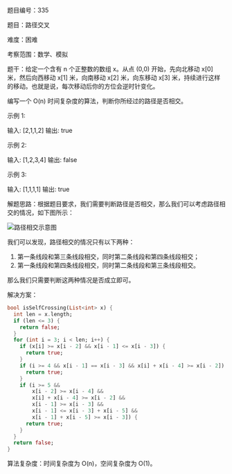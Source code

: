 题目编号：335

题目：路径交叉

难度：困难

考察范围：数学、模拟

题干：给定一个含有 n 个正整数的数组 x。从点 (0,0) 开始，先向北移动 x[0] 米，然后向西移动 x[1] 米，向南移动 x[2] 米，向东移动 x[3] 米，持续进行这样的移动。也就是说，每次移动后你的方位会逆时针变化。

编写一个 O(n) 时间复杂度的算法，判断你所经过的路径是否相交。

示例 1:

输入: [2,1,1,2]
输出: true 

示例 2:

输入: [1,2,3,4]
输出: false 

示例 3:

输入: [1,1,1,1]
输出: true 

解题思路：根据题目要求，我们需要判断路径是否相交，那么我们可以考虑路径相交的情况，如下图所示：

![路径相交示意图](https://assets.leetcode-cn.com/solution-static/335/335_fig1.png)

我们可以发现，路径相交的情况只有以下两种：

1. 第一条线段和第三条线段相交，同时第二条线段和第四条线段相交；
2. 第一条线段和第四条线段相交，同时第二条线段和第三条线段相交。

那么我们只需要判断这两种情况是否成立即可。

解决方案：

```dart
bool isSelfCrossing(List<int> x) {
  int len = x.length;
  if (len <= 3) {
    return false;
  }
  for (int i = 3; i < len; i++) {
    if (x[i] >= x[i - 2] && x[i - 1] <= x[i - 3]) {
      return true;
    }
    if (i >= 4 && x[i - 1] == x[i - 3] && x[i] + x[i - 4] >= x[i - 2]) {
      return true;
    }
    if (i >= 5 &&
        x[i - 2] >= x[i - 4] &&
        x[i] + x[i - 4] >= x[i - 2] &&
        x[i - 1] >= x[i - 3] &&
        x[i - 1] <= x[i - 3] + x[i - 5] &&
        x[i - 1] + x[i - 5] >= x[i - 3]) {
      return true;
    }
  }
  return false;
}
```

算法复杂度：时间复杂度为 O(n)，空间复杂度为 O(1)。